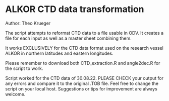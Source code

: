 # ALKOR CTD data transformation

Author: Theo Krueger

The script attempts to reformat CTD data to a file usable in ODV. It creates a file for each input as well as a master sheet combining them. 

It works EXCLUSIVELY for the CTD data format used on the research vessel ALKOR in northern latitudes and eastern longitudes. 

Please remember to download both 
  CTD_extraction.R and angle2dec.R
for the script to work.

Script worked for the CTD data of 30.08.22.
PLEASE CHECK your output for any errors and compare it to the original .TOB file.
Feel free to change the script on your local host.
Suggestions or tips for improvement are always welcome.

